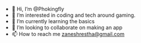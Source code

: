 - 👋 Hi, I’m @Phokingfly
- 👀 I’m interested in coding and tech around gaming.
- 🌱 I’m currently learning the basics
- 💞️ I’m looking to collaborate on making an app
- 📫 How to reach me zaneshrestha@gmail.com

<!---
Phokingfly/Phokingfly is a ✨ special ✨ repository because its `README.md` (this file) appears on your GitHub profile.
You can click the Preview link to take a look at your changes.
--->
